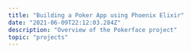 ```yaml
---
title: "Building a Poker App using Phoenix Elixir"
date: "2021-06-09T22:12:03.284Z"
description: "Overview of the Pokerface project"
topic: "projects"
---
```

